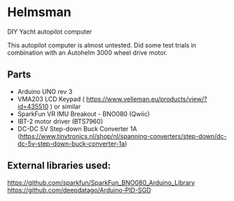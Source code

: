 # Helmsman

<p>
DIY Yacht autopilot computer</p>
<p>
This autopilot computer is almost untested. Did some test trials in combination with an Autohelm 3000 wheel drive motor.
</p>

## Parts
* Arduino UNO rev 3<br/>
* VMA203 LCD Keypad ( https://www.velleman.eu/products/view/?id=435510 ) or similar <br/>
* SparkFun VR IMU Breakout - BNO080 (Qwiic)<br/>
* IBT-2 motor driver (BTS7960)<br/>
* DC-DC 5V Step-down Buck Converter 1A (https://www.tinytronics.nl/shop/nl/spanning-converters/step-down/dc-dc-5v-step-down-buck-converter-1a)<br/>

## External libraries used: 
https://github.com/sparkfun/SparkFun_BNO080_Arduino_Library<br/>
https://github.com/deepdatago/Arduino-PID-SGD<br/>
